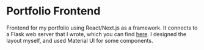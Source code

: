 # Portfolio Frontend

Frontend for my portfolio using React/Next.js as a framework. It connects to a Flask web server that I wrote, which you can find [here](https://github.com/grepfruit19/portfolio-backend). I designed the layout myself, and used Material UI for some components.

